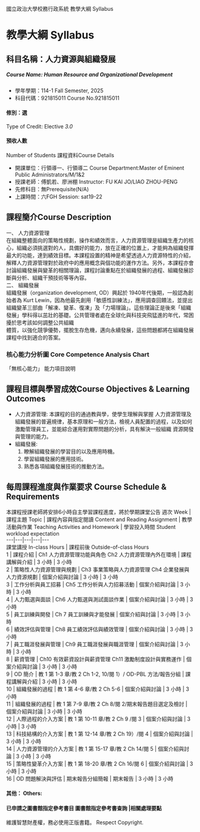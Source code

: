國立政治大學校務行政系統 教學大綱 Syllabus
# 教學大綱 Syllabus
##  科目名稱：人力資源與組織發展
#####  Course Name: Human Resource and Organizational Development
  * 學年學期：114-1 Fall Semester, 2025 
  * 科目代碼：921815011 Course No.921815011
#### 修別：選
Type of Credit: Elective 
_3.0_
#### 預收人數
Number of Students
課程資料Course Details
  * 開課單位：行領導一、行領導二 Course Department:Master of Eminent Public Administrators/M/1&2 
  * 授課老師：傅凱若、廖洲棚 Instructor: FU KAI JO/LIAO ZHOU-PENG 
  * 先修科目：無Prerequisite(N/A)
  * 上課時間：六FGH Session: sat19-22
##  課程簡介Course Description
一、 人力資源管理  
在組織整體面向的策略性規劃，操作和績效而言，人力資源管理是組織生產力的核心，組織必須挑選對的人，具備好的能力，放在正確的位置上，才能夠為組織發揮最大的功能，達到績效目標。本課程設置的精神是希望透過人力資源特性的介紹，解釋人力資源管理對於政府中的應用概念與個功能的運作方法。另外，本課程亦會討論組織發展與變革的相關理論，課程討論重點在於組織發展的過程、組織發展診斷與分析、組織干預技術等等內容。  
二、 組織發展  
組織發展（organization development, OD）興起於 1940年代後期，一般認為創始者為 Kurt Lewin，因為他最先創用「敏感性訓練法」，應用調查回饋法，並提出組織變革三部曲「解凍、變革、復凍」及「力場理論」。這些理論正是後來「組織發展」學科得以茁壯的基礎。公共管理者處在全球化與科技突飛猛進的年代，常困擾於思考該如何調整公共組織  
體質，以強化競爭優勢，擺脫生存危機，邁向永續發展，這些問題都將在組織發展課程中找到適合的答案。  
###  核心能力分析圖 Core Competence Analysis Chart
「無核心能力」 
能力項目說明
##  課程目標與學習成效Course Objectives & Learning Outcomes 
  * 人力資源管理:
本課程的目的通過教與學，使學生理解與掌握 人力資源管理及組織發展的普遍規律，基本原理和一般方法，檢視人員配置的過程，以及如何激勵管理員工，並能綜合運用對實際問題的分析，具有解決一般組織 資源開發與管理的能力。
  * 組織發展:
    1. 瞭解組織發展的學習目的以及應用時機。
    2. 學習組織發展的應用技術。
    3. 熟悉各項組織發展技術的推動方法。
##  每周課程進度與作業要求 Course Schedule & Requirements
本課程授課老師將安排6小時自主學習課程進度，將於學期課堂公告 
週次 Week |  課程主題 Topic |  課程內容與指定閱讀 Content and Reading Assignment |  教學活動與作業 Teaching Activities and Homework |  學習投入時間 Student workload expectation  
---|---|---|---|---  
課堂講授 In-class Hours |  課程前後 Outside-of-class Hours  
1 |  課程介紹 |  Ch1 人力資源管理功能與角色 Ch2 人力資源管理內外在環境 |  課程講解與介紹 |  3 小時 |  3 小時  
2 |  策略性人力資源管理與規劃 |  Ch3 事業策略與人力資源管理 Ch4 企業發展與人力資源規劃 |  個案介紹與討論 |  3 小時 |  3 小時  
3 |  工作分析與員工招募 |  Ch5 工作分析與人力招募活動 |  個案介紹與討論 |  3 小時 |  3 小時  
4 |  人力甄選與面談 |  Ch6 人力甄選與測試面談作業 |  個案介紹與討論 |  3 小時 |  3 小時  
5 |  員工訓練與開發 |  Ch 7 員工訓練與才能發展 |  個案介紹與討論 |  3 小時 |  3 小時  
6 |  績效評估與管理 |  Ch8 員工績效評估與績效管理 |  個案介紹與討論 |  3 小時 |  3 小時  
7 |  員工職涯發展與管理 |  Ch9 員工職涯發展與職涯管理 |  個案介紹與討論 |  3 小時 |  3 小時  
8 |  薪資管理 |  Ch10 有效薪資設計與薪資管理 Ch11 激勵制度設計與實務運作 |  個案介紹與討論 |  3 小時 |  3 小時  
9 |  OD 簡介 |  教 1 第 1-3 章/教 2 Ch 1-2, 10/閱 1）/ OD-PBL 方法/報告分組 |  課程講解與介紹 |  3 小時 |  3 小時  
10 |  組織發展的過程 |  教 1 第 4-6 章/教 2 Ch 5-6 |  個案介紹與討論 |  3 小時 |  3 小時  
11 |  組織發展的過程 |  教 1 第 7-9 章/教 2 Ch 8/閱 2/期末報告題目選定及檢討 |  個案介紹與討論 |  3 小時 |  3 小時  
12 |  人際過程的介入方案 |  教 1 第 10-11 章/教 2 Ch 9 /閱 3 |  個案介紹與討論 |  3 小時 |  3 小時  
13 |  科技結構的介入方案 |  教 1 第 12-14 章/教 2 Ch 19）/閱 4 |  個案介紹與討論 |  3 小時 |  3 小時  
14 |  人力資源管理的介入方案 |  教 1 第 15-17 章/教 2 Ch 14/閱 5 |  個案介紹與討論 |  3 小時 |  3 小時  
15 |  策略性變革介入方案 |  教 1 第 18-20 章/教 2 Ch 16/閱 6 |  個案介紹與討論 |  3 小時 |  3 小時  
16 |  OD 問題解決與評估 |  期末報告分組簡報 |  期末報告 |  3 小時 |  3 小時  
####  其他： Others:
####  已申請之圖書館指定參考書目  圖書館指定參考書查詢 |相關處理要點
維護智慧財產權，務必使用正版書籍。 Respect Copyright.